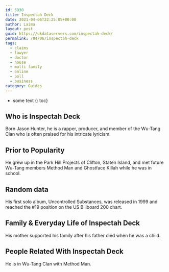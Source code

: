 ```yaml
---
id: 5930
title: Inspectah Deck
date: 2021-04-06T22:25:05+00:00
author: Laima
layout: post
guid: https://ukdataservers.com/inspectah-deck/
permalink: /04/06/inspectah-deck
tags:
  - claims
  - lawyer
  - doctor
  - house
  - multi family
  - online
  - poll
  - business
category: Guides
---
```


* some text
{: toc}


## Who is Inspectah Deck
                  
                  
                  
Born Jason Hunter, he is a rapper, producer, and member of the Wu-Tang Clan who is often praised for his intricate lyricism.
                  
              
            
              
            
                
                
                
## Prior to Popularity
                  
                  
                  
He grew up in the Park Hill Projects of Clifton, Staten Island, and met future Wu-Tang members Method Man and Ghostface Killah while he was in school.
                  
              
            
              
            
                
                
                
## Random data
                  
                  
                  
His first solo album, Uncontrolled Substances, was released in 1999 and reached the #19 position on the US Billboard 200 chart.
                  
              
            
              
            
                
                
                
## Family & Everyday Life of Inspectah Deck
                  
                  
                  
His mother supported his family after his father died when he was a child.
                  
              
            
              
            
                
                
                
## People Related With Inspectah Deck
                  
                  
                  
He is in Wu-Tang Clan with Method Man.
                  
              
            
              
            
                
              
            
              
              
            
            
              
            
          
          
          